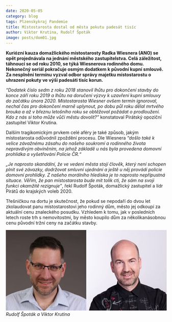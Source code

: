 ```yaml
---
date: 2020-05-05
category: blog
tags: Plzenskykraj Pandemie
title: Místostarosta dostal od města pokutu padesát tisíc
author: Viktor Krutina, Rudolf Špoták
image: posts/dom01.jpg
---
```

**Kuriózní kauza domažlického místostarosty Radka Wiesnera (ANO) se opět projednávala na jednání městského zastupitelstva. Celá záležitost, táhnoucí se od roku 2010, se týká Wiesnerova rodinného domu. Nekonečný seriál pokračuje osmým dodatkem k původní kupní smlouvě. Za nesplnění termínu vyzval odbor správy majetku místostarostu o uhrazení pokuty ve výši padesáti tisíc korun.**

*“Dodatek číslo sedm z roku 2018 stanovil lhůtu pro dokončení stavby do konce září roku 2019 a lhůtu na doručení výzvy k uzavření kupní smlouvy do začátku února 2020. Místostarosta Wiesner ovšem termín ignoroval, nechal čas pro dokončení marně uplynout, po dobu půl roku dělal mrtvého brouka a až v březnu letošního roku se obtěžoval požádat o prodloužení. Kdo z nás si toho může vůči městu dovolit?”* konstatoval Pirátský opoziční zastupitel Viktor Krutina.

Dalším tragikomickým prvkem celé aféry je také způsob, jakým místostarosta odůvodnil zpoždění procesu. Dle Wiesnera *“došlo také k velice závažnému zásahu do našeho soukromí a rodinného života nepravdivým obviněním, na jehož základě u nás byla provedena domovní prohlídka a vyšetřování Policie ČR.“*

*„Je naprosto skandální, že ve vedení města stojí člověk, který není schopen plnit své závazky, dodržovat smluvní ujednání a ještě u něj provádí policie domovní prohlídky. Z našeho morálního hlediska je to naprosto nepřípustná situace. Věřím, že pan místostarosta bude mít tolik cti, že sám na svoji funkci okamžitě rezignuje”*, řekl Rudolf Špoták, domažlický zastupitel a lídr Pirátů do krajských voleb 2020.

Třešničkou na dortu je skutečnost, že pokud se nepodaří do dvou let zkolaudovat panu místostarostovi jeho rodinný dům, město jej odkoupí za aktuální cenu znaleckého posudku. Vzhledem k tomu, jak v posledních letech roste trh s nemovitostmi, by město koupilo dům za několikanásobnou cenu původní tržní ceny na začátku stavby.

![](/assets/img/posts/dom02.jpg)
*Rudolf Špoták a Viktor Krutina*
